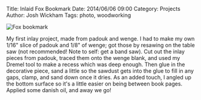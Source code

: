 ﻿Title: Inlaid Fox Bookmark
Date: 2014/06/06 09:00
Category: Projects
Author: Josh Wickham
Tags: photo, woodworking

![Fox bookmark]({filename}/images/IMG1765.jpg)

My first inlay project, made from padouk and wenge. I had to make my own 1/16" slice of padouk and 1/8" of wenge; got those by resawing on the table saw (not recommended! Note to self: get a band saw). Cut out the inlay pieces from padouk, traced them onto the wenge blank, and used my Dremel tool to make a recess which was deep enough. Then glue in the decorative piece, sand a little so the sawdust gets into the glue to fill in any gaps, clamp, and sand down once it dries. As an added touch, I angled up the bottom surface so it's a little easier on being between book pages. Applied some danish oil, and away we go!
